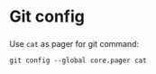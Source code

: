 # Git config



###

Use `cat` as pager for git command:

```shell
git config --global core.pager cat
```